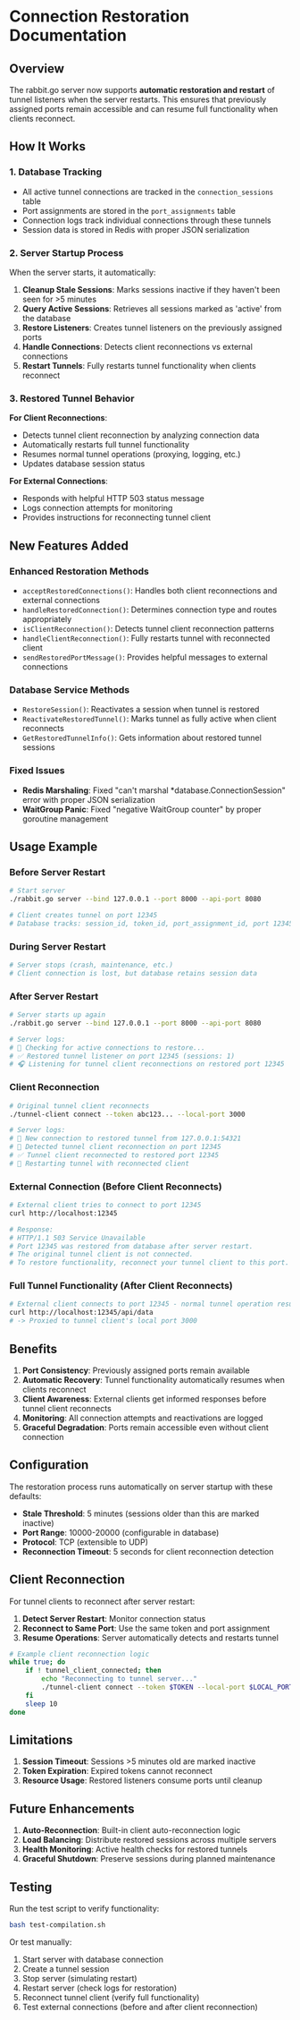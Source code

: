 # Connection Restoration Documentation

## Overview

The rabbit.go server now supports **automatic restoration and restart** of tunnel listeners when the server restarts. This ensures that previously assigned ports remain accessible and can resume full functionality when clients reconnect.

## How It Works

### 1. Database Tracking
- All active tunnel connections are tracked in the `connection_sessions` table
- Port assignments are stored in the `port_assignments` table
- Connection logs track individual connections through these tunnels
- Session data is stored in Redis with proper JSON serialization

### 2. Server Startup Process
When the server starts, it automatically:

1. **Cleanup Stale Sessions**: Marks sessions inactive if they haven't been seen for >5 minutes
2. **Query Active Sessions**: Retrieves all sessions marked as 'active' from the database
3. **Restore Listeners**: Creates tunnel listeners on the previously assigned ports
4. **Handle Connections**: Detects client reconnections vs external connections
5. **Restart Tunnels**: Fully restarts tunnel functionality when clients reconnect

### 3. Restored Tunnel Behavior

**For Client Reconnections**:
- Detects tunnel client reconnection by analyzing connection data
- Automatically restarts full tunnel functionality
- Resumes normal tunnel operations (proxying, logging, etc.)
- Updates database session status

**For External Connections**:
- Responds with helpful HTTP 503 status message
- Logs connection attempts for monitoring
- Provides instructions for reconnecting tunnel client

## New Features Added

### Enhanced Restoration Methods
- `acceptRestoredConnections()`: Handles both client reconnections and external connections
- `handleRestoredConnection()`: Determines connection type and routes appropriately  
- `isClientReconnection()`: Detects tunnel client reconnection patterns
- `handleClientReconnection()`: Fully restarts tunnel with reconnected client
- `sendRestoredPortMessage()`: Provides helpful messages to external connections

### Database Service Methods
- `RestoreSession()`: Reactivates a session when tunnel is restored
- `ReactivateRestoredTunnel()`: Marks tunnel as fully active when client reconnects
- `GetRestoredTunnelInfo()`: Gets information about restored tunnel sessions

### Fixed Issues
- **Redis Marshaling**: Fixed "can't marshal *database.ConnectionSession" error with proper JSON serialization
- **WaitGroup Panic**: Fixed "negative WaitGroup counter" by proper goroutine management

## Usage Example

### Before Server Restart
```bash
# Start server
./rabbit.go server --bind 127.0.0.1 --port 8000 --api-port 8080

# Client creates tunnel on port 12345
# Database tracks: session_id, token_id, port_assignment_id, port 12345
```

### During Server Restart
```bash
# Server stops (crash, maintenance, etc.)
# Client connection is lost, but database retains session data
```

### After Server Restart
```bash
# Server starts up again
./rabbit.go server --bind 127.0.0.1 --port 8000 --api-port 8080

# Server logs:
# 🔄 Checking for active connections to restore...
# ✅ Restored tunnel listener on port 12345 (sessions: 1)
# 🎧 Listening for tunnel client reconnections on restored port 12345
```

### Client Reconnection
```bash
# Original tunnel client reconnects
./tunnel-client connect --token abc123... --local-port 3000

# Server logs:
# 🔌 New connection to restored tunnel from 127.0.0.1:54321
# 🔄 Detected tunnel client reconnection on port 12345
# ✅ Tunnel client reconnected to restored port 12345
# 🚀 Restarting tunnel with reconnected client
```

### External Connection (Before Client Reconnects)
```bash
# External client tries to connect to port 12345
curl http://localhost:12345

# Response:
# HTTP/1.1 503 Service Unavailable
# Port 12345 was restored from database after server restart.
# The original tunnel client is not connected.
# To restore functionality, reconnect your tunnel client to this port.
```

### Full Tunnel Functionality (After Client Reconnects)
```bash
# External client connects to port 12345 - normal tunnel operation resumes
curl http://localhost:12345/api/data
# -> Proxied to tunnel client's local port 3000
```

## Benefits

1. **Port Consistency**: Previously assigned ports remain available
2. **Automatic Recovery**: Tunnel functionality automatically resumes when clients reconnect
3. **Client Awareness**: External clients get informed responses before tunnel client reconnects
4. **Monitoring**: All connection attempts and reactivations are logged
5. **Graceful Degradation**: Ports remain accessible even without client connection

## Configuration

The restoration process runs automatically on server startup with these defaults:
- **Stale Threshold**: 5 minutes (sessions older than this are marked inactive)
- **Port Range**: 10000-20000 (configurable in database)
- **Protocol**: TCP (extensible to UDP)
- **Reconnection Timeout**: 5 seconds for client reconnection detection

## Client Reconnection

For tunnel clients to reconnect after server restart:

1. **Detect Server Restart**: Monitor connection status
2. **Reconnect to Same Port**: Use the same token and port assignment
3. **Resume Operations**: Server automatically detects and restarts tunnel

```bash
# Example client reconnection logic
while true; do
    if ! tunnel_client_connected; then
        echo "Reconnecting to tunnel server..."
        ./tunnel-client connect --token $TOKEN --local-port $LOCAL_PORT
    fi
    sleep 10
done
```

## Limitations

1. **Session Timeout**: Sessions >5 minutes old are marked inactive
2. **Token Expiration**: Expired tokens cannot reconnect
3. **Resource Usage**: Restored listeners consume ports until cleanup

## Future Enhancements

1. **Auto-Reconnection**: Built-in client auto-reconnection logic
2. **Load Balancing**: Distribute restored sessions across multiple servers  
3. **Health Monitoring**: Active health checks for restored tunnels
4. **Graceful Shutdown**: Preserve sessions during planned maintenance

## Testing

Run the test script to verify functionality:
```bash
bash test-compilation.sh
```

Or test manually:
1. Start server with database connection
2. Create a tunnel session  
3. Stop server (simulating restart)
4. Restart server (check logs for restoration)
5. Reconnect tunnel client (verify full functionality)
6. Test external connections (before and after client reconnection) 